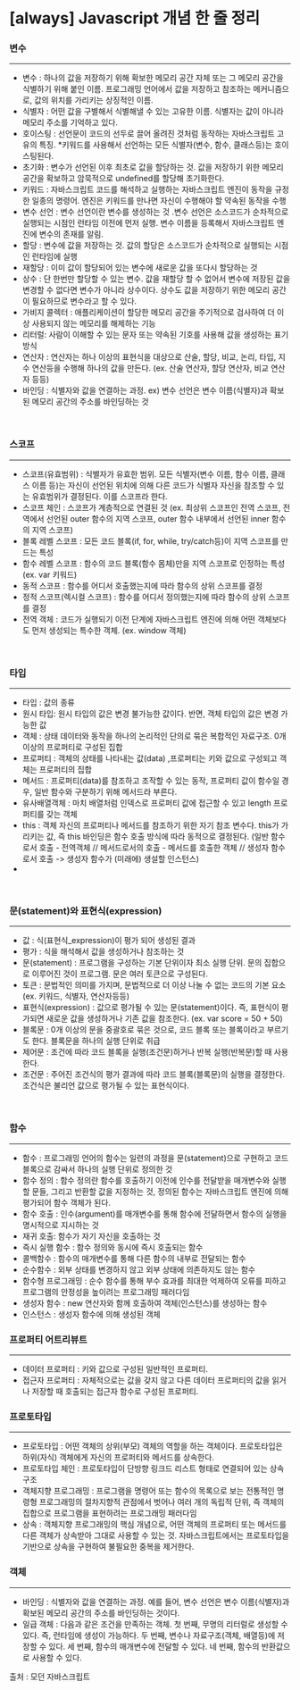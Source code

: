 # [always] Javascript 개념 한 줄 정리

### 변수
---
- 변수 : 하나의 값을 저장하기 위해 확보한 메모리 공간 자체 또는 그 메모리 공간을 식별하기 위해 붙인 이름. 프로그래밍 언어에서 값을 저장하고 참조하는 메커니즘으로, 값의 위치를 가리키는 상징적인 이름.
- 식별자 : 어떤 값을 구별해서 식별해낼 수 있는 고유한 이름. 식별자는 값이 아니라 메모리 주소를 기억하고 있다.
- 호이스팅 : 선언문이 코드의 선두로 끌어 올려진 것처럼 동작하는 자바스크립트 고유의 특징. *키워드를 사용해서 선언하는 모든 식별자(변수, 함수, 클래스등)는 호이스팅된다.
- 초기화 : 변수가 선언된 이후 최초로 값을 할당하는 것. 값을 저장하기 위한 메모리 공간을 확보하고 암묵적으로 undefined를 할당해 초기화한다.
- 키워드 : 자바스크립트 코드를 해석하고 실행하는 자바스크립트 엔진이 동작을 규정한 일종의 명령어. 엔진은 키워드를 만나면 자신이 수행해야 할 약속된 동작을 수행
- 변수 선언 :   변수 선언이란 변수를 생성하는 것 .변수 선언은 소스코드가 순차적으로 실행되는 시점인 런타임 이전에 먼저 실행. 변수 이름을 등록해서 자바스크립트 엔진에 변수의 존재를 알림.
- 할당 : 변수에 값을 저장하는 것. 값의 할당은 소스코드가 순차적으로 실행되는 시점인 런타임에 실행
- 재할당 : 이미 값이 할당되어 있는 변수에 새로운 값을 또다시 할당하는 것
- 상수 : 단 한번만 할당할 수 있는 변수. 값을 재할당 할 수 없어서 변수에 저장된 값을 변경할 수 없다면 변수가 아니라 상수이다. 상수도 값을 저장하기 위한 메모리 공간이 필요하므로 변수라고 할 수 있다.
- 가비지 콜렉터 : 애플리케이션이 할당한 메모리 공간을 주기적으로 검사하여 더 이상 사용되지 않는 메모리를 해제하는 기능
- 리터럴: 사람이 이해할 수 있는 문자 또는 약속된 기호를 사용해 값을 생성하는 표기 방식
- 연산자 : 연산자는 하나 이상의 표현식을 대상으로 산술, 할당, 비교, 논리, 타입, 지수 연산등을 수행해 하나의 값을 만든다. (ex. 산술 연산자, 할당 연산자, 비교 연산자 등등)
- 바인딩 : 식별자와 값을 연결하는 과정. ex) 변수 선언은 변수 이름(식별자)과 확보된 메모리 공간의 주소를 바인딩하는 것


<br>


### 스코프
---

- 스코프(유효범위) : 식별자가 유효한 범위. 모든 식별자(변수 이름, 함수 이름, 클래스 이름 등)는 자신이 선언된 위치에 의해 다른 코드가 식별자 자신을 참조할 수 있는 유효범위가 결정된다. 이를 스코프라 한다. 
- 스코프 체인 : 스코프가 계층적으로 연결된 것 (ex. 최상위 스코프인 전역 스코프, 전역에서 선언된 outer 함수의 지역 스코프, outer 함수 내부에서 선언된 inner 함수의 지역 스코프)
- 블록 레벨 스코프 : 모든 코드 블록(if, for, while, try/catch등)이 지역 스코프를 만드는 특성
- 함수 레벨 스코프 : 함수의 코드 블록(함수 몸체)만을 지역 스코프로 인정하는 특성 (ex. var 키워드)
- 동적 스코프 : 함수를 어디서 호출했는지에 따라 함수의 상위 스코프를 결정
- 정적 스코프(렉시컬 스코프) : 함수를 어디서 정의했는지에 따라 함수의 상위 스코프를 결정
- 전역 객체 : 코드가 실행되기 이전 단계에 자바스크립트 엔진에 의해 어떤 객체보다도 먼저 생성되는 특수한 객체. (ex. window 객체)
<br>

### 타입
---
- 타입 : 값의 종류
- 원시 타입: 원시 타입의 값은 변경 불가능한 값이다. 반면, 객체 타입의 값은 변경 가능한 값
- 객체 : 상태 데이터와 동작을 하나의 논리적인 단의로 묶은 복합적인 자료구조. 0개 이상의 프로퍼티로 구성된 집합
- 프로퍼티 : 객체의 상태를 나타내는 값(data) ,프로퍼티는 키와 값으로 구성되고 객체는 프로퍼티의 집합
- 메서드 : 프로퍼티(data)를 참조하고 조작할 수 있는 동작, 프로퍼티 값이 함수일 경우, 일반 함수와 구분하기 위해 메서드라 부른다.
- 유사배열객체 : 마치 배열처럼 인덱스로 프로퍼티 값에 접근할 수 있고 length 프로퍼티를 갖는 객체
- this : 객체 자신의 프로퍼티나 메서드를 참조하기 위한 자기 참조 변수다. this가 가리키는 값, 즉 this 바인딩은 함수 호출 방식에 따라 동적으로 결정된다. (일반 함수로서 호출 - 전역객체 // 메서드로서의 호출 - 메서드를 호출한 객체 // 생성자 함수로서 호출 -> 생성자 함수가 (미래에) 생설할 인스턴스)
- 

<br>

### 문(statement)와 표현식(expression)
---

- 값 : 식(표현식_expression)이 평가 되어 생성된 결과
- 평가 : 식을 해석해서 값을 생성하거나 참조하는 것
- 문(statement) : 프로그램을 구성하는 기본 단위이자 최소 실행 단위. 문의 집합으로 이루어진 것이 프로그램. 문은 여러 토큰으로 구성된다.
- 토큰 : 문법적인 의미를 가지며, 문법적으로 더 이상 나눌 수 없는 코드의 기본 요소 (ex. 키워드, 식별자, 연산자등등)
- 표현식(expression) : 값으로 평가될 수 있는 문(statement)이다. 즉, 표현식이 평가되면 새로운 값을 생성하거나 기존 값을 참조한다. (ex. var score = 50 + 50)
- 블록문 : 0개 이상의 문을 중괄호로 묶은 것으로, 코드 블록 또는 블록이라고 부르기도 한다. 블록문을 하나의 실행 단위로 취급
- 제어문 : 조건에 따라 코드 블록을 실행(조건문)하거나 반복 실행(반복문)할 때 사용한다.
- 조건문 : 주어진 조건식의 평가 결과에 따라 코드 블록(블록문)의 실행을 결정한다. 조건식은 불리언 값으로 평가될 수 있는 표현식이다.

<br>

### 함수
----
- 함수 : 프로그래밍 언어의 함수는 일련의 과정을 문(statement)으로 구현하고 코드 블록으로 감싸서 하나의 실행 단위로 정의한 것
- 함수 정의 : 함수 정의란 함수를 호출하기 이전에 인수를 전달받을 매개변수와 실행할 문들, 그리고 반환할 값을 지정하는 것, 정의된 함수는 자바스크립트 엔진에 의해 평가되어 함수 객체가 된다.
- 함수 호출 : 인수(argument)를 매개변수를 통해 함수에 전달하면서 함수의 실행을 명시적으로 지시하는 것
- 재귀 호출: 함수가 자기 자신을 호출하는 것
- 즉시 실행 함수 : 함수 정의와 동시에 즉시 호출되는 함수
- 콜백함수 : 함수의 매개변수를 통해 다른 함수의 내부로 전달되는 함수
- 순수함수 : 외부 상태를 변경하지 않고 외부 상태에 의존하지도 않는 함수
- 함수형 프로그래밍 : 순수 함수를 통해 부수 효과를 최대한 억제하여 오류를 피하고 프로그램의 안정성을 높이려는 프로그래밍 패러다임
- 생성자 함수 : new 연산자와 함께 호출하여 객체(인스턴스)를 생성하는 함수
- 인스턴스 : 생성자 함수에 의해 생성된 객체


### 프로퍼티 어트리뷰트
---

- 데이터 프로퍼티 : 키와 값으로 구성된 일반적인 프로퍼티. 
- 접근자 프로퍼티 : 자체적으로는 값을 갖지 않고 다른 데이터 프로퍼티의 값을 읽거나 저장할 때 호출되는 접근자 함수로 구성된 프로퍼티.

### 프로토타입
---

- 프로토타입 : 어떤 객체의 상위(부모) 객체의 역할을 하는 객체이다. 프로토타입은 하위(자식) 객체에게 자신의 프로퍼티와 메서드를 상속한다.
- 프로토타입 체인 : 프로토타입이 단방향 링크드 리스트 형태로 연결되어 있는 상속 구조
- 객체지향 프로그래밍 : 프로그램을 명령어 또는 함수의 목록으로 보는 전통적인 명령형 프로그래밍의 절차지향적 관점에서 벗어나 여러 개의 독립적 단위, 즉 객체의 집합으로 프로그램을 표현하려는 프로그래밍 패러다임
- 상속 : 객체지향 프로그래밍의 핵심 개념으로, 어떤 객체의 프로퍼티 또는 메서드를 다른 객체가 상속받아 그대로 사용할 수 있는 것. 자바스크립트에서는 프로토타입을 기반으로 상속을 구현하여 불필요한 중복을 제거한다.


### 객체
---
- 바인딩 : 식별자와 값을 연결하는 과정. 예를 들어, 변수 선언은 변수 이름(식별자)과 확보된 메모리 공간의 주소를 바인딩하는 것이다.
- 일급 객체 : 다음과 같은 조건을 만족하는 객체. 첫 번째, 무명의 리터럴로 생성할 수 있다. 즉, 런타임에 생성이 가능하다. 두 번째, 변수나 자료구조(객체, 배열등)에 저장할 수 있다. 세 번째, 함수의 매개변수에 전달할 수 있다. 네 번째, 함수의 반환값으로 사용할 수 있다.








출처 : 모던 자바스크립트 

